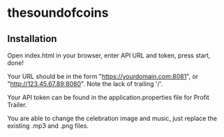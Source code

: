 # thesoundofcoins

## Installation

Open index.html in your browser, enter API URL and token, press start, done!

Your URL should be in the form "https://yourdomain.com:8081", or "http://123.45.67.89:8080". Note the lack of trailing '/'.

Your API token can be found in the application.properties file for Profit Trailer.

You are able to change the celebration image and music, just replace the existing .mp3 and .png files.